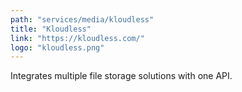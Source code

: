 ```yaml
---
path: "services/media/kloudless"
title: "Kloudless"
link: "https://kloudless.com/"
logo: "kloudless.png"
---
```


Integrates multiple file storage solutions with one API.
